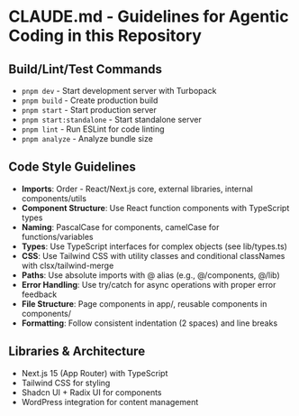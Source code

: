 # CLAUDE.md - Guidelines for Agentic Coding in this Repository

## Build/Lint/Test Commands
- `pnpm dev` - Start development server with Turbopack
- `pnpm build` - Create production build
- `pnpm start` - Start production server
- `pnpm start:standalone` - Start standalone server
- `pnpm lint` - Run ESLint for code linting
- `pnpm analyze` - Analyze bundle size

## Code Style Guidelines
- **Imports**: Order - React/Next.js core, external libraries, internal components/utils
- **Component Structure**: Use React function components with TypeScript types
- **Naming**: PascalCase for components, camelCase for functions/variables
- **Types**: Use TypeScript interfaces for complex objects (see lib/types.ts)
- **CSS**: Use Tailwind CSS with utility classes and conditional classNames with clsx/tailwind-merge
- **Paths**: Use absolute imports with @ alias (e.g., @/components, @/lib)
- **Error Handling**: Use try/catch for async operations with proper error feedback
- **File Structure**: Page components in app/, reusable components in components/
- **Formatting**: Follow consistent indentation (2 spaces) and line breaks

## Libraries & Architecture
- Next.js 15 (App Router) with TypeScript
- Tailwind CSS for styling
- Shadcn UI + Radix UI for components
- WordPress integration for content management